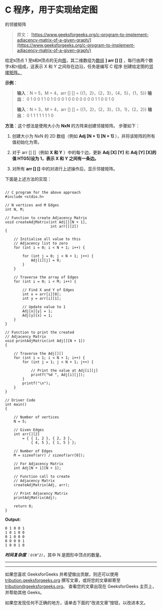 # C 程序，用于实现给定图

的邻接矩阵

> 原文： [https://www.geeksforgeeks.org/c-program-to-implement-adjacency-matrix-of-a-given-graph/](https://www.geeksforgeeks.org/c-program-to-implement-adjacency-matrix-of-a-given-graph/)

给定`N`顶点 1 至`N`和`M`顶点的无向[图](https://www.geeksforgeeks.org/graph-and-its-representations/)，其二维数组为[数组](https://www.geeksforgeeks.org/introduction-to-arrays/) **] arr [] []** ，每行由两个数字`X`和`Y`组成，这表示 X 和 Y 之间存在边沿，任务是编写 C 程序 创建给定图的[邻接矩阵。](https://www.geeksforgeeks.org/convert-adjacency-matrix-to-adjacency-list-representation-of-graph/)

**示例**：

> **输入**：N = 5，M = 4，arr [] [] = {{1，2}，{2，3}，{4，5}，{1，5}}
> **输出**：
> 0 1 0 0 1
> 1 0 1 0 0
> 0 1 0 0 0
> 0 0 0 0 1
> 1 0 0 1 0
> 
> **输入**：N = 3，M = 4，arr [] [] = {{1，2}，{2，3}，{3，1}，{2，2}}
> **输出**：
> 0 1 1
> 1 1 1
> 1 1 0

**方法**：这个想法是使用大小为 **NxN** 的方阵来创建邻接矩阵。 步骤如下：

1.  创建大小为 NxN 的 2D 数组（例如 **Adj [N + 1] [N + 1]** ），并将该矩阵的所有值初始化为零。

2.  对于 arr [] []（例如 **X 和 Y** ）中的每个边，更新 **Adj [X] [Y]** 和 **Adj [Y] [X]的值 HTG5]设为 1，表示 X 和 Y 之间有一条边。**

3.  对所有 **arr [] []** 中的对进行上述操作后，显示邻接矩阵。

下面是上述方法的实现：

```

// C program for the above approach 
#include <stdio.h> 

// N vertices and M Edges 
int N, M; 

// Function to create Adjacency Matrix 
void createAdjMatrix(int Adj[][N + 1], 
                     int arr[][2]) 
{ 

    // Initialise all value to this 
    // Adjacency list to zero 
    for (int i = 0; i < N + 1; i++) { 

        for (int j = 0; j < N + 1; j++) { 
            Adj[i][j] = 0; 
        } 
    } 

    // Traverse the array of Edges 
    for (int i = 0; i < M; i++) { 

        // Find X and Y of Edges 
        int x = arr[i][0]; 
        int y = arr[i][1]; 

        // Update value to 1 
        Adj[x][y] = 1; 
        Adj[y][x] = 1; 
    } 
} 

// Function to print the created 
// Adjacency Matrix 
void printAdjMatrix(int Adj[][N + 1]) 
{ 

    // Traverse the Adj[][] 
    for (int i = 1; i < N + 1; i++) { 
        for (int j = 1; j < N + 1; j++) { 

            // Print the value at Adj[i][j] 
            printf("%d ", Adj[i][j]); 
        } 
        printf("\n"); 
    } 
} 

// Driver Code 
int main() 
{ 

    // Number of vertices 
    N = 5; 

    // Given Edges 
    int arr[][2] 
        = { { 1, 2 }, { 2, 3 },  
            { 4, 5 }, { 1, 5 } }; 

    // Number of Edges 
    M = sizeof(arr) / sizeof(arr[0]); 

    // For Adjacency Matrix 
    int Adj[N + 1][N + 1]; 

    // Function call to create 
    // Adjacency Matrix 
    createAdjMatrix(Adj, arr); 

    // Print Adjacency Matrix 
    printAdjMatrix(Adj); 

    return 0; 
} 

```

**Output:**

```
0 1 0 0 1 
1 0 1 0 0 
0 1 0 0 0 
0 0 0 0 1 
1 0 0 1 0

```

***时间复杂度**：`O(N^2)`*，其中 N 是图形中顶点的数量。



* * *

* * *

如果您喜欢 GeeksforGeeks 并希望做出贡献，则还可以使用 [tribution.geeksforgeeks.org](https://contribute.geeksforgeeks.org/) 撰写文章，或将您的文章邮寄至 tribution@geeksforgeeks.org。 查看您的文章出现在 GeeksforGeeks 主页上，并帮助其他 Geeks。

如果您发现任何不正确的地方，请单击下面的“改进文章”按钮，以改进本文。